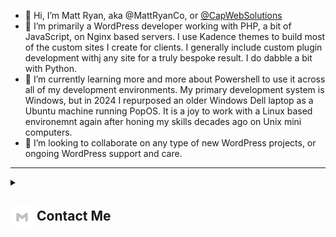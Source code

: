 - 👋 Hi, I’m Matt Ryan, aka @MattRyanCo, or [@CapWebSolutions](https://github.com/CapWebSolutions)
- 👀 I’m primarily a WordPress developer working with PHP, a bit of JavaScript, on Nginx based servers. I use Kadence themes to build most of the custom sites I create for clients. I generally include custom plugin development withj any site for a truly bespoke result. I do dabble a bit with Python. 
- 🌱 I’m currently learning more and more about Powershell to use it across all of my development environments. My primary development system is Windows, but in 2024 I repurposed an older Windows Dell laptop as a Ubuntu machine running PopOS. It is a joy to work with a Linux based environemnt again after honing my skills decades ago on Unix mini computers.
- 💞️ I’m looking to collaborate on any type of new WordPress projects, or ongoing WordPress support and care. 

---
<details>
  <summary><h2> <img align="center" src="https://github.com/MattRyanCo/MattRyanCo/blob/main/icons/Contact.gif" width="37"/> Contact Me</h2></summary>
  <p>
    <i>You can reach out to me via</i>
    <a href="mailto:matt@mattryan.co">
      <img align="center" src="https://github.com/MattRyanCo/MattRyanCo/blob/main/icons/Gmail.gif" width="100"/>
    </a>
  </p>
</details>
<!---
MattRyanCo/MattRyanCo is a ✨ special ✨ repository because its `README.md` (this file) appears on your GitHub profile.
You can click the Preview link to take a look at your changes.
--->
